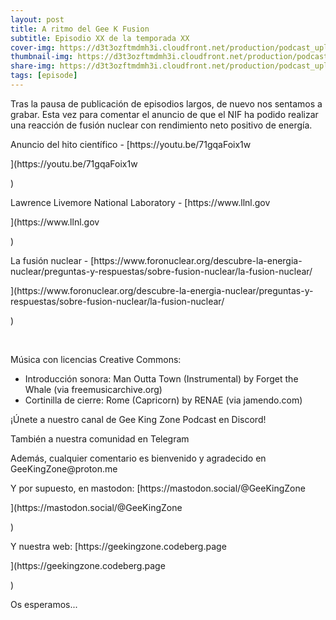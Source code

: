 ```yaml
---
layout: post
title: A ritmo del Gee K Fusion
subtitle: Episodio XX de la temporada XX
cover-img: https://d3t3ozftmdmh3i.cloudfront.net/production/podcast_uploaded_nologo/14743809/14743809-1619370377976-ce118b9b0f9a8.jpg
thumbnail-img: https://d3t3ozftmdmh3i.cloudfront.net/production/podcast_uploaded_nologo/14743809/14743809-1619370377976-ce118b9b0f9a8.jpg
share-img: https://d3t3ozftmdmh3i.cloudfront.net/production/podcast_uploaded_nologo/14743809/14743809-1619370377976-ce118b9b0f9a8.jpg
tags: [episode]
---
```


<p>Tras la pausa de publicación de episodios largos, de nuevo nos sentamos a grabar. Esta vez para comentar el anuncio de que el NIF ha podido realizar una reacción de fusión nuclear con rendimiento neto positivo de energía.</p>
<p>Anuncio del hito científico - [https://youtu.be/71gqaFoix1w</p>](https://youtu.be/71gqaFoix1w</p>)
<p>Lawrence Livemore National Laboratory - [https://www.llnl.gov</p>](https://www.llnl.gov</p>)
<p>La fusión nuclear - [https://www.foronuclear.org/descubre-la-energia-nuclear/preguntas-y-respuestas/sobre-fusion-nuclear/la-fusion-nuclear/</p>](https://www.foronuclear.org/descubre-la-energia-nuclear/preguntas-y-respuestas/sobre-fusion-nuclear/la-fusion-nuclear/</p>)
<p><br /></p>
<p>Música con licencias Creative Commons:</p>
<ul>
 <li>Introducción sonora: Man Outta Town (Instrumental) by Forget the Whale (via freemusicarchive.org)</li>
 <li>Cortinilla de cierre: Rome (Capricorn) by RENAE (via jamendo.com)</li>
</ul>
<p>¡Únete a nuestro canal de Gee King Zone Podcast en Discord!</p>
<p>También a nuestra comunidad en Telegram</p>
<p>Además, cualquier comentario es bienvenido y agradecido en GeeKingZone@proton.me</p>
<p>Y por supuesto, en mastodon: [https://mastodon.social/@GeeKingZone</p>](https://mastodon.social/@GeeKingZone</p>)
<p>Y nuestra web: [https://geekingzone.codeberg.page</p>](https://geekingzone.codeberg.page</p>)
<p>Os esperamos...</p>
